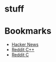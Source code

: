 # stuff

# Bookmarks
* [Hacker News](https://news.ycombinator.com/)
* [Reddit C++](https://www.reddit.com/r/cpp)
* [Reddit C](https://www.reddit.com/r/c_language/)
